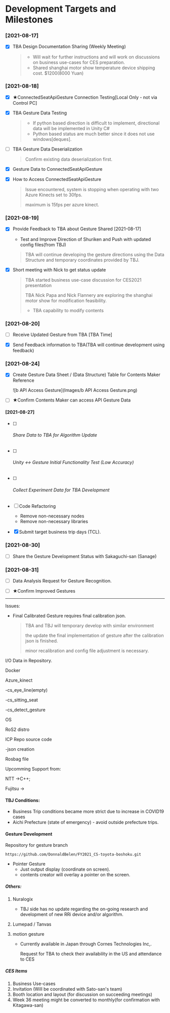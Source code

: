 # Development Targets and Milestones

### [2021-08-17]

- [x] TBA Design Documentation Sharing (Weekly Meeting)

  > - Will wait for further instructions and will work on discussions on business use-cases for CES preparation.
  > - Shared shanghai motor show temperature device shipping cost. $1200(8000 Yuan)


### [2021-08-18]

- [x] ★ConnectedSeatApiGesture Connection Testing[Local Only - not via Control PC]

- [x] TBA Gesture Data Testing

  > - If python based direction is difficult to implement, directional data will be implemented in Unity C#
  > - Python based status are much better since it does not use windows[deques].

- [ ] TBA Gesture Data Deserialization

  > Confirm existing data deserialization first.

- [x] Gesture Data to ConnectedSeatApiGesture

- [x] How to Access ConnectedSeatApiGesture

  > Issue encountered, system is stopping when operating with two Azure Kinects set to 30fps.
  >
  > maximum is 15fps per azure kinect.



### [2021-08-19]

- [x] Provide Feedback to TBA about Gesture Shared [2021-08-17]

  - Test and Improve Direction of Shuriken and Push with updated config files(from TBJ)

  > TBA will continue developing the gesture directions using the Data Structure and temporary coordinates provided by TBJ.



- [x] Short meeting with Nick to get status update

  > TBA started business use-case discussion for CES2021 presentation
  >
  > TBA Nick Papa and Nick Flannery are exploring the shanghai motor show for modification feasibility.
  >
  > - TBA capability to modify contents

### [2021-08-20]

- [ ] Receive Updated Gesture from TBA [TBA Time]
- [x] Send Feedback information to TBA(TBA will continue development using feedback)



### [2021-08-24]

- [x] Create Gesture Data Sheet / (Data Structure) Table for Contents Maker Reference

  ![b API Access Gesture](Images/b API Access Gesture.png)

- [ ] ★Confirm Contents Maker can access API Gesture Data

#### [2021-08-27]

- [ ] ###### Share Data to TBA for Algorithm Update

- [ ] ###### Unity <-> Gesture Initial Functionality Test (Low Accuracy)

- [ ] ###### Collect Experiment Data for TBA Development 

- [ ] Code Refactoring

  - Remove non-necessary nodes
  - Remove non-necessary libraries

- [x] Submit target business trip days (TCL).

### [2021-08-30]

- [ ] Share the Gesture Development Status with Sakaguchi-san (Sanage)

### [2021-08-31]

- [ ] Data Analysis Request for Gesture Recognition.
- [ ] ★Confirm Improved Gestures







-----

Issues:

- Final Calibrated Gesture requires final calibration json.

  > TBA and TBJ will temporary develop with similar environment
  >
  > the update the final implementation of gesture after the calibration json is finished.
  >
  > minor recalibration and config file adjustment is necessary.





I/O Data in Repository.

Docker

Azure_kinect

-cs_eye_line(empty)

-cs_sitting_seat

-cs_detect_gesture

OS

RoS2 distro

ICP Repo source code

-json creation



Rosbag file



Upcomming Support from:

NTT ->C++;

Fujitsu ->



#### TBJ Conditions:

- Business Trip conditions became more strict due to increase in COVID19 cases
- Aichi Prefecture (state of emergency) - avoid outside prefecture trips.



#### Gesture Development

Repository for gesture branch

```
https://github.com/DonnaldBelen/FY2021_CS-toyota-boshoku.git
```

- Pointer Gesture
  - Just output display (coordinate on screen).
  - contents creator will overlay a pointer on the screen.



##### Others:

1. Nuralogix

   - TBJ side has no update regarding the on-going research and development of new RRi device and/or algorithm.

2. Lumepad / Tanvas

3. motion gesture

   - Currently available in Japan through Cornes Technologies Inc,.

     Request for TBA to check their availability in the US and attendance to CES



##### CES Items

1. Business Use-cases
2. Invitation (Will be coordinated with Sato-san's team)
3. Booth location and layout (for discussion on succeeding meetings)
4. Week 36 meeting might be converted to monthly(for confirmation with Kitagawa-san)
